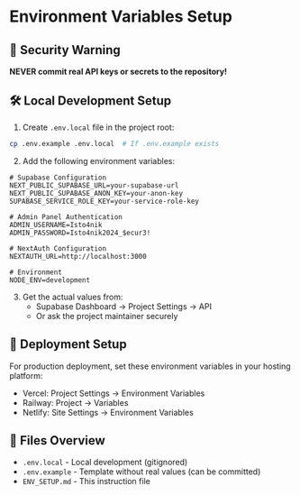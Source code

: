 # Environment Variables Setup

## 🔐 Security Warning
**NEVER commit real API keys or secrets to the repository!**

## 🛠️ Local Development Setup

1. Create `.env.local` file in the project root:
```bash
cp .env.example .env.local  # If .env.example exists
```

2. Add the following environment variables:
```env
# Supabase Configuration
NEXT_PUBLIC_SUPABASE_URL=your-supabase-url
NEXT_PUBLIC_SUPABASE_ANON_KEY=your-anon-key
SUPABASE_SERVICE_ROLE_KEY=your-service-role-key

# Admin Panel Authentication
ADMIN_USERNAME=Isto4nik
ADMIN_PASSWORD=Isto4nik2024_$ecur3!

# NextAuth Configuration  
NEXTAUTH_URL=http://localhost:3000

# Environment
NODE_ENV=development
```

3. Get the actual values from:
   - Supabase Dashboard → Project Settings → API
   - Or ask the project maintainer securely

## 🚀 Deployment Setup

For production deployment, set these environment variables in your hosting platform:
- Vercel: Project Settings → Environment Variables
- Railway: Project → Variables
- Netlify: Site Settings → Environment Variables

## 📁 Files Overview

- `.env.local` - Local development (gitignored)
- `.env.example` - Template without real values (can be committed)
- `ENV_SETUP.md` - This instruction file
